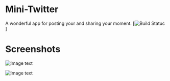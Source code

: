 # Mini-Twitter
A wonderful app for posting your and sharing your moment.
[![Build Statuc](https://www.travis-ci.org/JIangZeMingKuangTu/Mini-Twitter.svg?branch=master)]

# Screenshots
![Image text](https://raw.githubusercontent.com/JIangZeMingKuangTu/mini-tweet/master/screenshot_1.png)

![Image text](https://raw.githubusercontent.com/JIangZeMingKuangTu/mini-tweet/master/screenshot_2.png)
